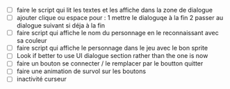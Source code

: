 - [ ] faire le script qui lit les textes et les affiche dans la zone de dialogue
- [ ] ajouter clique ou espace pour :
    1 mettre le dialoguqe à la fin 
    2 passer au dialogue suivant si déja à la fin
- [ ] faire script qui affiche le nom du personnage en le reconnaissant avec sa couleur
- [ ] faire script qui affiche le personnage dans le jeu avec le bon sprite 
- [ ] Look if better to use UI dialogue section rather than the one is now
- [ ] faire un bouton se connecter / le remplacer par le boutton quitter
- [ ] faire une animation de survol sur les boutons
- [ ] inactivité curseur